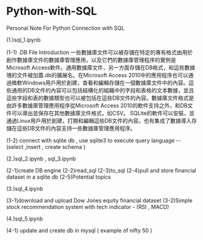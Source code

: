 # Python-with-SQL
Personal Note For Python Connection with SQL


(1.)sql_1.ipynb


  (1-1) .DB File Introduction
一些數據庫文件可以被存儲在特定的專有格式由用於創作數據庫文件的數據庫管理應用，以及它們的數據庫管理程序的實例是Microsoft Access軟件。通用數據庫文件，另一方面存儲在DB格式，和這些數據塊的文件被加蓋.db的擴展名。在Microsoft Access 2010中的應用程序也可以通過微軟Windows用戶用於創建，查看和編輯存儲在一個數據庫文件中的內容。這些通用的DB文件的內容可以包括結構化的組織中的字段和表格的文本數據，並且這些字段和表的數據類型也可以被包括在這些DB文件的內容。數據庫文件格式是由許多數據庫管理應用程序從Microsoft Access 2010的軟件支持之外，和DB文件可以導出並保存在其他數據庫文件格式，如CSV。 SQLite的軟件可以安裝，並通過Linux用戶用於創建，打開和編輯這些DB文件的內容。也有集成了數據導入存儲在這些DB文件的內容支持一些數據庫管理應用程序。

 (1-2) connect with sqlite db  , use sqlite3 to execute query language -- (select ,insert , create schema )
 
 
(2.)sql_2.ipynb , sql_3.ipynb

  (2-1)create DB engine
  (2-2)read_sql
  (2-3)to_sql
  (2-4)pull and store financial dataset in a sqlite db
  (2-5)Potential topics


(3.)sql_4.ipynb

   (3-1)download and upload Dow Jones equity financial dataset 
   (3-2)Simple stock recommendation system with tech indicator - (RSI , MACD)
  
(4.)sql_5.ipynb
   
   (4-1) update and create db in mysql ( example of nifty 50 )
